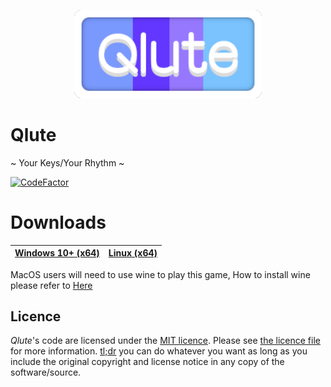 <p align="center">
  <img width="300" alt="Qlute Logo" src="https://github.com/Jinkkuu/PyQlute/blob/6fbf9e57af58e4af38b8dfb37f0fef1acefaaeb9/assets/full-logo.png?raw=true">
</p>

# Qlute
~ Your Keys/Your Rhythm ~

[![CodeFactor](https://www.codefactor.io/repository/github/jinkkuu/pyqlute/badge/refurn-v3)](https://www.codefactor.io/repository/github/jinkkuu/pyqlute/overview/refurn-v3)
# Downloads
| [Windows 10+ (x64)](https://github.com/Jinkkuu/PyQlute/releases/latest/download/qlute.exe) | [Linux (x64)](https://github.com/Jinkkuu/PyQlute/releases/latest/download/qlute)   |
|--------------------------------------------------------------------------------------|------------------------------------------------------------------------------------------------------------------------------------------------------------------------------------------- |

MacOS users will need to use wine to play this game, How to install wine please refer to [Here](https://wiki.winehq.org/MacOS)
## Licence

*Qlute*'s code are licensed under the [MIT licence](https://opensource.org/licenses/MIT). Please see [the licence file](LICENCE) for more information. [tl;dr](https://tldrlegal.com/license/mit-license) you can do whatever you want as long as you include the original copyright and license notice in any copy of the software/source.
